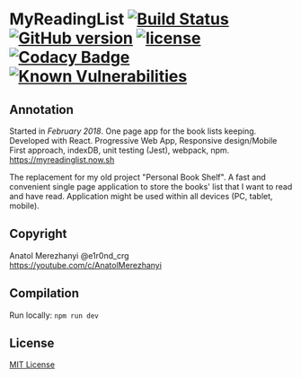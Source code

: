 # MyReadingList [![Build Status](https://travis-ci.org/e1r0nd/MyReadingList.svg?branch=master)](https://travis-ci.org/e1r0nd/MyReadingList) [![GitHub version](https://badge.fury.io/gh/e1r0nd%2FMyReadingList.svg)](https://badge.fury.io/gh/e1r0nd%2FMyReadingList) [![license](https://img.shields.io/badge/license-MIT-green.svg)](LICENSE) [![Codacy Badge](https://api.codacy.com/project/badge/Grade/17f7ed4cdcfb47a18986fdf24a5225f4)](https://www.codacy.com/app/e1r0nd-crg/MyReadingList?utm_source=github.com&utm_medium=referral&utm_content=e1r0nd/MyReadingList&utm_campaign=Badge_Grade) [![Known Vulnerabilities](https://snyk.io/test/github/e1r0nd/MyReadingList/badge.svg)](https://snyk.io/test/github/e1r0nd/MyReadingList)

## Annotation

Started in _February 2018_. One page app for the book lists keeping. Developed with React. Progressive Web App, Responsive design/Mobile First approach, indexDB, unit testing (Jest), webpack, npm. https://myreadinglist.now.sh

The replacement for my old project "Personal Book Shelf". A fast and convenient single page application to store the books' list that I want to read and have read. Application might be used within all devices (PC, tablet, mobile).

## Copyright

Anatol Merezhanyi @e1r0nd_crg<br>
https://youtube.com/c/AnatolMerezhanyi

## Compilation

Run locally: `npm run dev`

## License

[MIT License](LICENSE.md)
